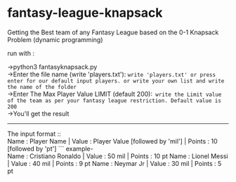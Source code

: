 # fantasy-league-knapsack
Getting the Best team of any Fantasy League based on the 0-1 Knapsack Problem (dynamic programming)

run with :

->python3 fantasyknapsack.py<br>
->Enter the file name (write 'players.txt'): ```write 'players.txt' or press enter for our default input players. or write your own list and write the name of the folder```<br>
->Enter The Max Player Value LIMIT (default 200):``` write the Limit value of the team as per your fantasy league restriction. Default value is 200```<br>
->You'll get the result

<hr>
The input format ::<br>
Name : Player Name | Value : Player Value [followed by 'mil'] | Points : 10 [followed by 'pt']
```
example-<br>
Name : Cristiano Ronaldo | Value : 50 mil | Points : 10 pt
Name : Lionel Messi | Value : 40 mil | Points : 9 pt
Name : Neymar Jr | Value : 30 mil | Points : 5 pt

```

